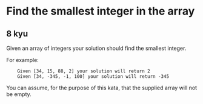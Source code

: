 # Find the smallest integer in the array
## 8 kyu

Given an array of integers your solution should find the smallest integer.

For example:
```
    Given [34, 15, 88, 2] your solution will return 2
    Given [34, -345, -1, 100] your solution will return -345
```
You can assume, for the purpose of this kata, that the supplied array will not be empty.


